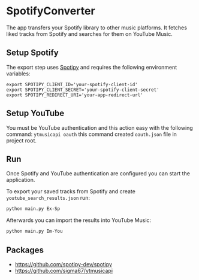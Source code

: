 # SpotifyConverter
The app transfers your Spotify library to other music platforms.
It fetches liked tracks from Spotify and searches for them on YouTube Music.

## Setup Spotify
The export step uses [Spotipy](https://github.com/spotipy-dev/spotipy) and requires the following environment variables:
```
export SPOTIPY_CLIENT_ID='your-spotify-client-id'
export SPOTIPY_CLIENT_SECRET='your-spotify-client-secret'
export SPOTIPY_REDIRECT_URI='your-app-redirect-url'
```

## Setup YouTube
You must be YouTube authentication and this action easy with the following command: `` ytmusicapi oauth `` this command created `` oauth.json `` file in project root.

## Run
Once Spotify and YouTube authentication are configured you can start the application.

To export your saved tracks from Spotify and create `youtube_search_results.json` run:
```bash
python main.py Ex-Sp
```

Afterwards you can import the results into YouTube Music:
```bash
python main.py Im-You
```



## Packages
- https://github.com/spotipy-dev/spotipy
- https://github.com/sigma67/ytmusicapi

